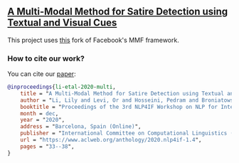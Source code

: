 ## [A Multi-Modal Method for Satire Detection using Textual and Visual Cues](https://www.aclweb.org/anthology/2020.nlp4if-1.4/)

This project uses [this](https://github.com/lilyli2004/mmf) fork of Facebook's MMF framework.

### How to cite our work?
You can cite our [paper](https://www.aclweb.org/anthology/2020.nlp4if-1.4/):

```bibtex
@inproceedings{li-etal-2020-multi,
    title = "A Multi-Modal Method for Satire Detection using Textual and Visual Cues",
    author = "Li, Lily and Levi, Or and Hosseini, Pedram and Broniatowski, David",
    booktitle = "Proceedings of the 3rd NLP4IF Workshop on NLP for Internet Freedom: Censorship, Disinformation, and Propaganda",
    month = dec,
    year = "2020",
    address = "Barcelona, Spain (Online)",
    publisher = "International Committee on Computational Linguistics (ICCL)",
    url = "https://www.aclweb.org/anthology/2020.nlp4if-1.4",
    pages = "33--38",
}
```
